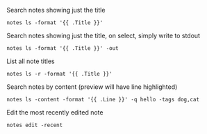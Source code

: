 
Search notes showing just the title

    notes ls -format '{{ .Title }}'

Search notes showing just the title, on select, simply write to stdout

    notes ls -format '{{ .Title }}' -out

List all note titles

    notes ls -r -format '{{ .Title }}'

Search notes by content (preview will have line highlighted)

    notes ls -content -format '{{ .Line }}' -q hello -tags dog,cat

Edit the most recently edited note

    notes edit -recent

